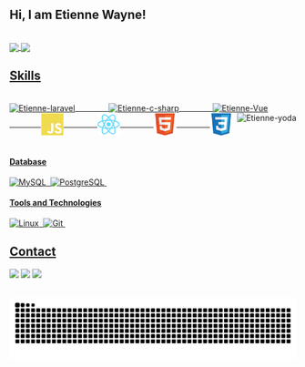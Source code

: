 ## Hi, I am Etienne Wayne!

</br>

 <div>
  <a href="https://github.com/etiennewayne">
   <img align="center" height="170" src="https://github-readme-stats.vercel.app/api/top-langs/?username=etiennewayne&layout=compact&langs_count=16&theme=dracula"/>
  <img align="center" src="https://github-readme-stats.vercel.app/api?username=etiennewayne&show_icons=true&theme=dracula&include_all_commits=true&count_private=true&hide=issues"/>
</div>
 
 ## Skills
<div style="display: inline_block"><br>

<img height="40" align="center" alt="Etienne-laravel" src="https://cdn.jsdelivr.net/gh/devicons/devicon@latest/icons/laravel/laravel-original.svg" />
 &nbsp;&nbsp;&nbsp;&nbsp;&nbsp;&nbsp;&nbsp;&nbsp;&nbsp;&nbsp;&nbsp;&nbsp;&nbsp;

 <img height="40" align="center" alt="Etienne-c-sharp" src="https://cdn.jsdelivr.net/gh/devicons/devicon@latest/icons/csharp/csharp-original.svg" />
 &nbsp;&nbsp;&nbsp;&nbsp;&nbsp;&nbsp;&nbsp;&nbsp;&nbsp;&nbsp;&nbsp;&nbsp;&nbsp;

 <img height="40" align="center" alt="Etienne-Vue" src="https://cdn.jsdelivr.net/gh/devicons/devicon@latest/icons/vuejs/vuejs-original.svg" />
 &nbsp;&nbsp;&nbsp;&nbsp;&nbsp;&nbsp;&nbsp;&nbsp;&nbsp;&nbsp;&nbsp;&nbsp;&nbsp;
  <img height="40" align="center" alt="Etienne-Js" height="30" width="40" src="https://raw.githubusercontent.com/devicons/devicon/master/icons/javascript/javascript-plain.svg">
 &nbsp;&nbsp;&nbsp;&nbsp;&nbsp;&nbsp;&nbsp;&nbsp;&nbsp;&nbsp;&nbsp;&nbsp;&nbsp;
  <img height="40" align="center" alt="Etienne-React" height="30" width="40" src="https://raw.githubusercontent.com/devicons/devicon/master/icons/react/react-original.svg">
 &nbsp;&nbsp;&nbsp;&nbsp;&nbsp;&nbsp;&nbsp;&nbsp;&nbsp;&nbsp;&nbsp;&nbsp;&nbsp;
  <img height="40" align="center" alt="Etienne-HTML" height="30" width="40" src="https://raw.githubusercontent.com/devicons/devicon/master/icons/html5/html5-original.svg">
 &nbsp;&nbsp;&nbsp;&nbsp;&nbsp;&nbsp;&nbsp;&nbsp;&nbsp;&nbsp;&nbsp;&nbsp;&nbsp;
  <img height="40" align="center" alt="Etienne-CSS" height="30" width="40" src="https://raw.githubusercontent.com/devicons/devicon/master/icons/css3/css3-original.svg">
  <img align="right" height="180em" alt="Etienne-yoda" src="https://media.giphy.com/media/l44Qqz6gO6JiVV3pu/giphy.gif">
</div>
  
</br>


#### Database

![MySQL](https://img.shields.io/badge/MySQL-00000F?style=for-the-badge&logo=mysql&logoColor=white)&nbsp;
![PostgreSQL](https://img.shields.io/badge/PostgreSQL-316192?style=for-the-badge&logo=postgresql&logoColor=white)&nbsp;

#### Tools and Technologies

![Linux](https://img.shields.io/badge/Linux-FCC624?style=for-the-badge&logo=linux&logoColor=black)&nbsp;
![Git](https://img.shields.io/badge/GIT-E44C30?style=for-the-badge&logo=git&logoColor=white)&nbsp;
<!-- ![AWS](https://img.shields.io/badge/Amazon_AWS-232F3E?style=flat&logo=amazon-aws&logoColor=white)&nbsp;
![Google Cloud](https://img.shields.io/badge/Google_Cloud-4285F4?style=flat&logo=google-cloud&logoColor=white)&nbsp; -->

## Contact

<div> 
  <a href="https://www.linkedin.com/in/etiennewayne" target="_blank"><img src="https://img.shields.io/badge/-LinkedIn-%230077B5?style=for-the-badge&logo=linkedin&logoColor=white" target="_blank"></a> 
  <!-- <a href="https://twitter.com/etiennewayne" target="_blank"><img src="https://img.shields.io/badge/-Twitter-%23EA4335?style=for-the-badge&logo=youtube&logoColor=white" target="_blank"></a> -->
  <!-- <a href="https://facebook.com/etiennewayne" target="_blank"><img src="https://img.shields.io/badge/-Instagram-%23E4405F?style=for-the-badge&logo=facebook&logoColor=white" target="_blank"></a> -->
  <a href="https://instagram.com/etiennewayne" target="_blank"><img src="https://img.shields.io/badge/-Instagram-%23E4405F?style=for-the-badge&logo=instagram&logoColor=white" target="_blank"></a>
  <a href = "mailto: etiennewayne@gmail.com"><img src="https://img.shields.io/badge/-Gmail-%23333?style=for-the-badge&logo=gmail&logoColor=white" target="_blank"></a>
 </br>
</br>
 
  ![Snake animation](https://github.com/etiennewayne/etiennewayne/blob/main/github-contribution-grid-snake.svg)
 
</div>

